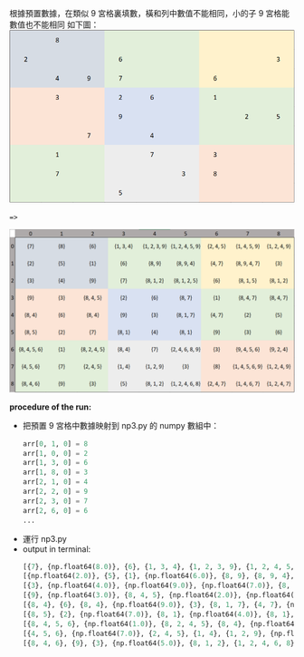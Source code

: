 根據預置數據，在類似 9 宮格裏填數，橫和列中數值不能相同，小的子 9 宮格能數值也不能相同
如下圖：
![預置9宮格](./backup/image.png)

    =>

![程式生成9宮格及建議](./backup/image-1.png)

**procedure of the run:**

- 把預置 9 宮格中數據映射到 np3.py 的 numpy 數組中：
  ```python
  arr[0, 1, 0] = 8
  arr[1, 0, 0] = 2
  arr[1, 3, 0] = 6
  arr[1, 8, 0] = 3
  arr[2, 1, 0] = 4
  arr[2, 2, 0] = 9
  arr[2, 3, 0] = 7
  arr[2, 6, 0] = 6
  ...
  ```
- 運行 np3.py
- output in terminal:
  ```python
  [{7}, {np.float64(8.0)}, {6}, {1, 3, 4}, {1, 2, 3, 9}, {1, 2, 4, 5, 9}, {2, 4, 5}, {1, 4, 5, 9}, {1, 2, 4, 9}]
  [{np.float64(2.0)}, {5}, {1}, {np.float64(6.0)}, {8, 9}, {8, 9, 4}, {4, 7}, {8, 9, 4, 7}, {np.float64(3.0)}]
  [{3}, {np.float64(4.0)}, {np.float64(9.0)}, {np.float64(7.0)}, {8, 1, 2}, {8, 1, 2, 5}, {np.float64(6.0)}, {8, 1, 5}, {8, 1, 2}]
  [{9}, {np.float64(3.0)}, {8, 4, 5}, {np.float64(2.0)}, {np.float64(6.0)}, {8, 7}, {np.float64(1.0)}, {8, 4, 7}, {8, 4, 7}]
  [{8, 4}, {6}, {8, 4}, {np.float64(9.0)}, {3}, {8, 1, 7}, {4, 7}, {np.float64(2.0)}, {np.float64(5.0)}]
  [{8, 5}, {2}, {np.float64(7.0)}, {8, 1}, {np.float64(4.0)}, {8, 1}, {9}, {3}, {6}]
  [{8, 4, 5, 6}, {np.float64(1.0)}, {8, 2, 4, 5}, {8, 4}, {np.float64(7.0)}, {2, 4, 6, 8, 9}, {np.float64(3.0)}, {9, 4, 5, 6}, {9, 2, 4}]
  [{4, 5, 6}, {np.float64(7.0)}, {2, 4, 5}, {1, 4}, {1, 2, 9}, {np.float64(3.0)}, {np.float64(8.0)}, {1, 4, 5, 6, 9}, {1, 2, 4, 9}]
  [{8, 4, 6}, {9}, {3}, {np.float64(5.0)}, {8, 1, 2}, {1, 2, 4, 6, 8}, {2, 4, 7}, {1, 4, 6, 7}, {1, 2, 4, 7}]
  ```
